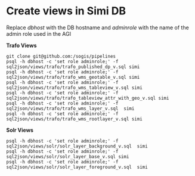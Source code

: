 # Create views in Simi DB

Replace *dbhost* with the DB hostname and *adminrole* with the name of the admin role used in the AGI

**Trafo Views** 

```
git clone git@github.com:/sogis/pipelines
psql -h dbhost -c 'set role adminrole;' -f sql2json/views/trafo/trafo_published_dp_v.sql simi
psql -h dbhost -c 'set role adminrole;' -f sql2json/views/trafo/trafo_wms_geotable_v.sql simi
psql -h dbhost -c 'set role adminrole;' -f sql2json/views/trafo/trafo_wms_tableview_v.sql simi
psql -h dbhost -c 'set role adminrole;' -f sql2json/views/trafo/trafo_tableview_attr_with_geo_v.sql simi
psql -h dbhost -c 'set role adminrole;' -f sql2json/views/trafo/trafo_wms_layer_v.sql  simi
psql -h dbhost -c 'set role adminrole;' -f sql2json/views/trafo/trafo_wms_rootlayer_v.sql simi
```

**Solr Views**

```
psql -h dbhost -c 'set role adminrole;' -f sql2json/views/solr/solr_layer_background_v.sql  simi
psql -h dbhost -c 'set role adminrole;' -f sql2json/views/solr/solr_layer_base_v.sql simi
psql -h dbhost -c 'set role adminrole;' -f sql2json/views/solr/solr_layer_foreground_v.sql  simi
```

